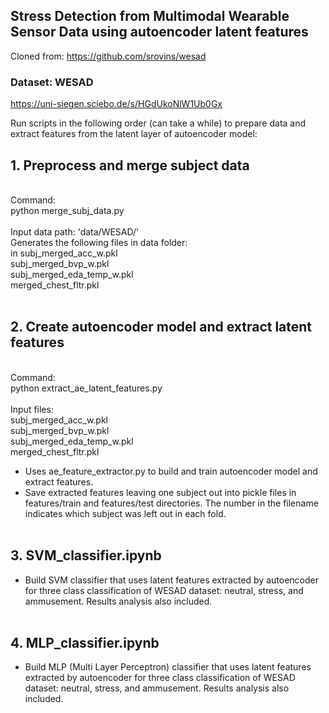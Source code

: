 ## Stress Detection from Multimodal Wearable Sensor Data using autoencoder latent features
Cloned from: https://github.com/srovins/wesad
### Dataset: WESAD 
https://uni-siegen.sciebo.de/s/HGdUkoNlW1Ub0Gx 



Run scripts in the following order (can take a while) to prepare data and extract features from the latent layer of autoencoder model: </br>
## 1. Preprocess and merge subject data
</br>Command: <br>
python merge_subj_data.py
</br></br>
Input data path: 'data/WESAD/'</br>
Generates the following files in data folder:</br>in
subj_merged_acc_w.pkl</br>
subj_merged_bvp_w.pkl</br>
subj_merged_eda_temp_w.pkl</br>
merged_chest_fltr.pkl</br></br>
## 2. Create autoencoder model and extract latent features
</br>Command: </br>
python extract_ae_latent_features.py
</br></br>
Input files:<br>
subj_merged_acc_w.pkl</br>
subj_merged_bvp_w.pkl</br>
subj_merged_eda_temp_w.pkl</br>
merged_chest_fltr.pkl</br>
  - Uses ae_feature_extractor.py to build and train autoencoder model and extract features. </br>
  - Save extracted features leaving one subject out into pickle files in features/train and features/test directories. The number in the filename indicates which subject was left out in each fold.</br></br>
## 3. SVM_classifier.ipynb 
- Build SVM classifier that uses latent features extracted by autoencoder for three class classification of WESAD dataset: neutral, stress, and ammusement. Results analysis also included.</br></br>
## 4. MLP_classifier.ipynb 
- Build MLP (Multi Layer Perceptron) classifier that uses latent features extracted by autoencoder for three class classification of WESAD dataset: neutral, stress, and ammusement. Results analysis also included.




